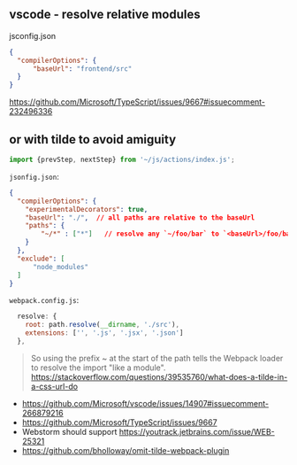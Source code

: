 ## vscode - resolve relative modules

jsconfig.json

```json
{
  "compilerOptions": {
      "baseUrl": "frontend/src"
  }
}
```

https://github.com/Microsoft/TypeScript/issues/9667#issuecomment-232496336

## or with tilde to avoid amiguity

```javascript
import {prevStep, nextStep} from '~/js/actions/index.js';
```

`jsonfig.json`:

```json
{
  "compilerOptions": {
    "experimentalDecorators": true,
    "baseUrl": "./",  // all paths are relative to the baseUrl
    "paths": {
        "~/*" : ["*"]   // resolve any `~/foo/bar` to `<baseUrl>/foo/bar`
    }
  },
  "exclude": [
      "node_modules"
  ]
}
```

`webpack.config.js`:

```javascript
  resolve: {
    root: path.resolve(__dirname, './src'),
    extensions: ['', '.js', '.jsx', '.json']
  },
```


>So using the prefix ~ at the start of the path tells the Webpack loader to resolve the import "like a module". https://stackoverflow.com/questions/39535760/what-does-a-tilde-in-a-css-url-do

- https://github.com/Microsoft/vscode/issues/14907#issuecomment-266879216
- https://github.com/Microsoft/TypeScript/issues/9667
- Webstorm should support https://youtrack.jetbrains.com/issue/WEB-25321
- https://github.com/bholloway/omit-tilde-webpack-plugin
